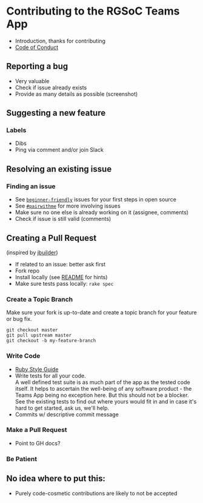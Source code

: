 # Contributing to the RGSoC Teams App

* Introduction, thanks for contributing
* [Code of Conduct](https://github.com/rails-girls-summer-of-code/rgsoc-teams/blob/master/CODE_OF_CONDUCT.md)

## Reporting a bug

* Very valuable
* Check if issue already exists
* Provide as many details as possible (screenshot)

## Suggesting a new feature

### Labels

* Dibs
* Ping via comment and/or join Slack

## Resolving an existing issue

### Finding an issue

* See [`beginner-friendly`](https://github.com/rails-girls-summer-of-code/rgsoc-teams/issues?q=is%3Aissue+is%3Aopen+label%3Abeginner-friendly) issues for your first steps in open source
* See [`#pairwithme`](https://github.com/rails-girls-summer-of-code/rgsoc-teams/labels/%23pairwithme) for more involving issues
* Make sure no one else is already working on it (assignee, comments)
* Check if issue is still valid (comments)

## Creating a Pull Request
(inspired by [jbuilder](https://github.com/rails/jbuilder/blob/master/CONTRIBUTING.md))


* If related to an issue: better ask first
* Fork repo
* Install locally (see [README](https://github.com/rails-girls-summer-of-code/rgsoc-teams/blob/master/README.md) for hints)
* Make sure tests pass locally: `rake spec`

### Create a Topic Branch

Make sure your fork is up-to-date and create a topic branch for your feature or bug fix.

```
git checkout master
git pull upstream master
git checkout -b my-feature-branch
```

### Write Code

* [Ruby Style Guide](https://github.com/bbatsov/ruby-style-guide)
* Write tests for all your code.  
  A well defined test suite is as much part of the app as the tested code itself. It helps to ascertain the well-being of any software product - the Teams App being no exception here. But this should not be a blocker. See the existing tests to find out where yours would fit in and in case it's hard to get started, ask us, we'll help.
* Commits w/ descriptive commit message

### Make a Pull Request

* Point to GH docs?

### Be Patient


## No idea where to put this:

* Purely code-cosmetic contributions are likely to not be accepted
